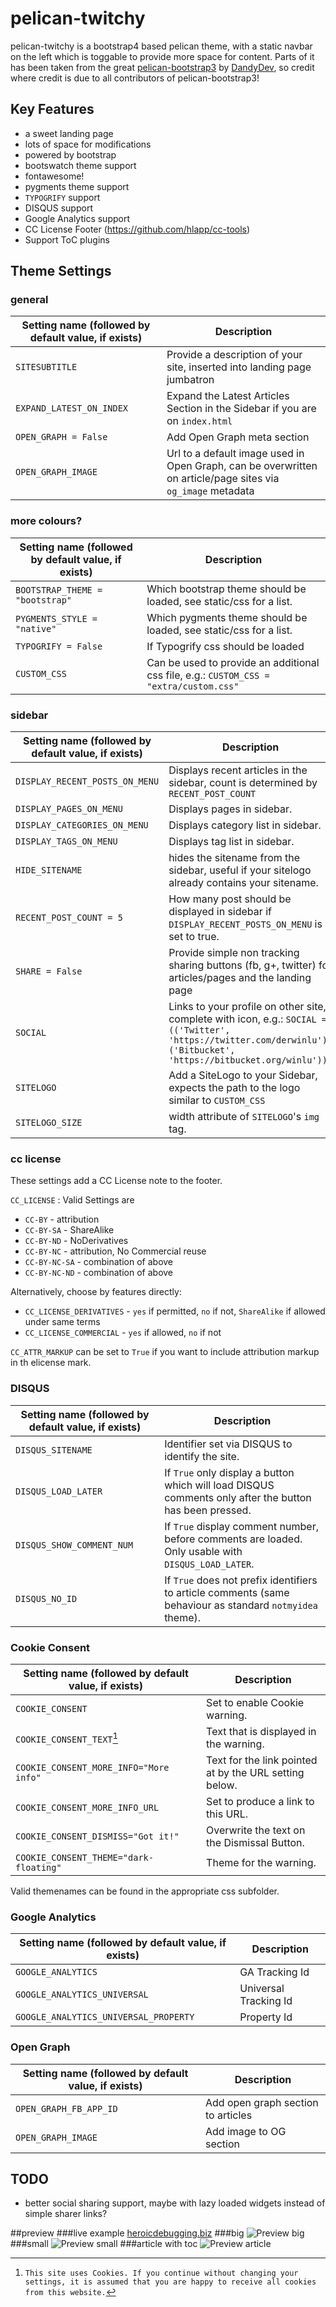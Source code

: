 # pelican-twitchy

pelican-twitchy is a bootstrap4 based pelican theme, with a static navbar on the left which is toggable to provide more space for content. Parts of it has been taken from the great [pelican-bootstrap3](https://github.com/DandyDev/pelican-bootstrap3) by [DandyDev](http://dandydev.net/), so credit where credit is due to all contributors of pelican-bootstrap3!

## Key Features

*    a sweet landing page
*    lots of space for modifications
*    powered by bootstrap
*    bootswatch theme support
*    fontawesome!
*    pygments theme support
*    `TYPOGRIFY` support
*    DISQUS support
*    Google Analytics support
*    CC License Footer (https://github.com/hlapp/cc-tools)
*    Support ToC plugins

## Theme Settings

### general
Setting name (followed by default value, if exists) | Description
--------------------------------------------------- | -----------
`SITESUBTITLE` | Provide a description of your site, inserted into landing page jumbatron
`EXPAND_LATEST_ON_INDEX` | Expand the Latest Articles Section in the Sidebar if you are on `index.html`
`OPEN_GRAPH = False` | Add Open Graph meta section
`OPEN_GRAPH_IMAGE` | Url to a default image used in Open Graph, can be overwritten on article/page sites via `og_image` metadata

### more colours?
Setting name (followed by default value, if exists) | Description
--------------------------------------------------- | -----------
`BOOTSTRAP_THEME = "bootstrap"` | Which bootstrap theme should be loaded, see static/css for a list.
`PYGMENTS_STYLE = "native"` | Which pygments theme should be loaded, see static/css for a list.
`TYPOGRIFY = False` | If Typogrify css should be loaded
`CUSTOM_CSS` | Can be used to provide an additional css file, e.g.: `CUSTOM_CSS = "extra/custom.css"`

### sidebar
Setting name (followed by default value, if exists) | Description
--------------------------------------------------- | -----------
`DISPLAY_RECENT_POSTS_ON_MENU` | Displays recent articles in the sidebar, count is determined by `RECENT_POST_COUNT`
`DISPLAY_PAGES_ON_MENU` | Displays pages in sidebar.
`DISPLAY_CATEGORIES_ON_MENU` | Displays category list in sidebar.
`DISPLAY_TAGS_ON_MENU` | Displays tag list in sidebar.
`HIDE_SITENAME` | hides the sitename from the sidebar, useful if your sitelogo already contains your sitename.
`RECENT_POST_COUNT = 5` | How many post should be displayed in sidebar if `DISPLAY_RECENT_POSTS_ON_MENU` is set to true.
`SHARE = False` | Provide simple non tracking sharing buttons (fb, g+, twitter) for articles/pages and the landing page
`SOCIAL` | Links to your profile on other site, complete with icon, e.g.: `SOCIAL = (('Twitter', 'https://twitter.com/derwinlu'), ('Bitbucket', 'https://bitbucket.org/winlu'))`
`SITELOGO` | Add a SiteLogo to your Sidebar, expects the path to the logo similar to `CUSTOM_CSS`
`SITELOGO_SIZE` | width attribute of `SITELOGO`'s `img` tag.

### cc license
These settings add a CC License note to the footer.

`CC_LICENSE` : Valid Settings are
*   `CC-BY` - attribution
*   `CC-BY-SA` - ShareAlike
*   `CC-BY-ND` - NoDerivatives
*   `CC-BY-NC` - attribution, No Commercial reuse
*   `CC-BY-NC-SA` - combination of above
*   `CC-BY-NC-ND` - combination of above

Alternatively, choose by features directly:
*   `CC_LICENSE_DERIVATIVES` - `yes` if permitted, `no` if not, `ShareAlike` if allowed under same terms
*   `CC_LICENSE_COMMERCIAL` - `yes` if allowed, `no` if not

`CC_ATTR_MARKUP` can be set to `True` if you want to include attribution markup in th elicense mark.

### DISQUS
Setting name (followed by default value, if exists) | Description
--------------------------------------------------- | -----------
`DISQUS_SITENAME` | Identifier set via DISQUS to identify the site.
`DISQUS_LOAD_LATER` | If `True` only display a button which will load DISQUS comments only after the button has been pressed.
`DISQUS_SHOW_COMMENT_NUM` | If `True` display comment number, before comments are loaded. Only usable with `DISQUS_LOAD_LATER`.
`DISQUS_NO_ID` | If `True` does not prefix identifiers to article comments (same behaviour as standard `notmyidea` theme).

### Cookie Consent
Setting name (followed by default value, if exists) | Description
--------------------------------------------------- | -----------
`COOKIE_CONSENT` | Set to enable Cookie warning.
`COOKIE_CONSENT_TEXT`[^cookieConsentText] | Text that is displayed in the warning.
`COOKIE_CONSENT_MORE_INFO="More info"` | Text for the link pointed at by the URL setting below.
`COOKIE_CONSENT_MORE_INFO_URL` | Set to produce a link to this URL.
`COOKIE_CONSENT_DISMISS="Got it!"` | Overwrite the text on the Dismissal Button.
`COOKIE_CONSENT_THEME="dark-floating"` | Theme for the warning.

Valid themenames can be found in the appropriate css subfolder.

[^cookieConsentText]: `This site uses Cookies. If you continue without changing your settings, it is assumed that you are happy to receive all cookies from this website.`

### Google Analytics
Setting name (followed by default value, if exists) | Description
--------------------------------------------------- | -----------
`GOOGLE_ANALYTICS` | GA Tracking Id
`GOOGLE_ANALYTICS_UNIVERSAL` | Universal Tracking Id
`GOOGLE_ANALYTICS_UNIVERSAL_PROPERTY` | Property Id

### Open Graph
Setting name (followed by default value, if exists) | Description
--------------------------------------------------- | -----------
`OPEN_GRAPH_FB_APP_ID` | Add open graph section to articles
`OPEN_GRAPH_IMAGE` | Add image to OG section


## TODO
*    better social sharing support, maybe with lazy loaded widgets instead of simple sharer links?

##preview 
###live example
[heroicdebugging.biz](http://www.heroicdebugging.biz)
###big
![Preview big](/preview_big.PNG)
###small
![Preview small](/preview_small.PNG)
###article with toc
![Preview article](/preview_article.PNG)
